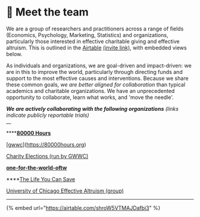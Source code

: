 # 👋 Meet the team

We are a group of researchers and practitioners across a range of fields (Economics, Psychology, Marketing, Statistics) and organizations, particularly those interested in effective charitable giving and effective altruism. This is outlined in the [Airtable](https://airtable.com/invite/l?inviteId=invrYLQD6MCwj5tzF\&inviteToken=756e551c2eb2be11add77811fa080f3ac80c5adc68b402c5dcbbc4a16684b836) [(invite link)](https://airtable.com/invite/l?inviteId=invrYLQD6MCwj5tzF\&inviteToken=756e551c2eb2be11add77811fa080f3ac80c5adc68b402c5dcbbc4a16684b836), with embedded views below.

As individuals and organizations, we are goal-driven and impact-driven: we are in this to improve the world, particularly through directing funds and support to the most effective causes and interventions. Because we share these common goals, _we are better aligned for collaboration_ than typical academics and charitable organizations. We have an unprecedented opportunity to collaborate, learn what works, and 'move the needle'.

_**We are actively collaborating with the following organizations** (links indicate publicly reportable trials)_\
__

****[**80000 Hours** ](https://80000hours.org)

[[gwwc](contexts-partner-organizations-trials/gwwc/ "mention")](https://80000hours.org)

[Charity Elections (run by GWWC) ](https://www.givingwhatwecan.org/events/guides/charity-elections/)

****[one-for-the-world-oftw](contexts-partner-organizations-trials/one-for-the-world-oftw/ "mention")****

****[The Life You Can Save](https://www.thelifeyoucansave.org)

[University of Chicago Effective Altruism (group)](https://www.uchicagoea.org)

****

{% embed url="https://airtable.com/shroW5VTMAJDafbi3" %}
